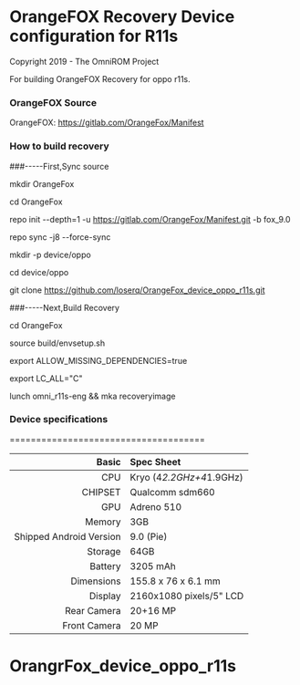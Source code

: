 # OrangeFOX Recovery Device configuration for R11s

Copyright 2019 - The OmniROM Project

For building OrangeFOX Recovery for oppo r11s.

### OrangeFOX Source
OrangeFOX: https://gitlab.com/OrangeFox/Manifest

### How to build recovery

###-----First,Sync source

mkdir OrangeFox

cd OrangeFox

repo init --depth=1 -u https://gitlab.com/OrangeFox/Manifest.git -b fox_9.0

repo sync -j8 --force-sync

mkdir -p device/oppo

cd device/oppo

git clone https://github.com/loserq/OrangeFox_device_oppo_r11s.git 

###-----Next,Build Recovery

cd OrangeFox

source build/envsetup.sh

export ALLOW_MISSING_DEPENDENCIES=true

export LC_ALL="C"

lunch omni_r11s-eng && mka recoveryimage

### Device specifications
=====================================

Basic   | Spec Sheet
-------:|:-------------------------
CPU     | Kryo (4*2.2GHz+4*1.9GHz)
CHIPSET | Qualcomm sdm660 
GPU     | Adreno 510
Memory  | 3GB
Shipped Android Version | 9.0 (Pie)
Storage | 64GB
Battery | 3205 mAh
Dimensions | 155.8 x 76 x 6.1 mm
Display | 2160x1080 pixels/5" LCD
Rear Camera  | 20+16 MP
Front Camera | 20 MP

# OrangrFox_device_oppo_r11s
